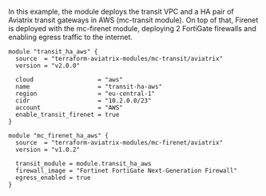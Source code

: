 In this example, the module deploys the transit VPC and a HA pair of Aviatrix transit gateways in AWS (mc-transit module).
On top of that, Firenet is deployed with the mc-firenet module, deploying 2 FortiGate firewalls and enabling egress traffic to the internet.

```
module "transit_ha_aws" {
  source  = "terraform-aviatrix-modules/mc-transit/aviatrix"
  version = "v2.0.0"

  cloud                  = "aws"
  name                   = "transit-ha-aws"
  region                 = "eu-central-1"
  cidr                   = "10.2.0.0/23"
  account                = "AWS"
  enable_transit_firenet = true
}

module "mc_firenet_ha_aws" {
  source  = "terraform-aviatrix-modules/mc-firenet/aviatrix"
  version = "v1.0.2"

  transit_module = module.transit_ha_aws
  firewall_image = "Fortinet FortiGate Next-Generation Firewall"
  egress_enabled = true
}
```